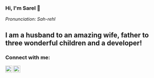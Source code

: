 ### Hi, I'm Sarel 👋
*Pronunciation: Sah-rehl*

## I am a husband to an amazing wife, father to three wonderful children and a developer!

### Connect with me:

<!-- [<img align="left" alt="Sarel van der Walt" width="22px" src="https://raw.githubusercontent.com/iconic/open-iconic/master/svg/globe.svg" />][website] -->
[<img align="left" alt="Sarel | Twitter" width="22px" src="https://cdn.jsdelivr.net/npm/simple-icons@v3/icons/twitter.svg" />][twitter]
[<img align="left" alt="Sarel | LinkedIn" width="22px" src="https://cdn.jsdelivr.net/npm/simple-icons@v3/icons/linkedin.svg" />][linkedin]

<br />

<!-- Icons -->

[1.2]: https://img.shields.io/badge/Twitter-1DA1F2?style=for-the-badge&logo=twitter&logoColor=white
[2.2]: https://img.shields.io/badge/LinkedIn-0077B5?style=for-the-badge&logo=linkedin&logoColor=white

<!-- Links to your social media accounts -->

[1]: https://twitter.com/sfvdwalt
[2]: https://www.linkedin.com/in/sarel-van-der-walt-a251bb16/

<!--
**sarelvdwalt/sarelvdwalt** is a ✨ _special_ ✨ repository because its `README.md` (this file) appears on your GitHub profile.

Here are some ideas to get you started:

- 🔭 I’m currently working on ...
- 🌱 I’m currently learning ...
- 👯 I’m looking to collaborate on ...
- 🤔 I’m looking for help with ...
- 💬 Ask me about ...
- 📫 How to reach me: ...
- 😄 Pronouns: ...
- ⚡ Fun fact: ...
-->

<!-- [website]: https://sarelvdwalt.co.za -->
[twitter]: https://twitter.com/sfvdwalt
[linkedin]: https://www.linkedin.com/in/sarel-van-der-walt-a251bb16/

